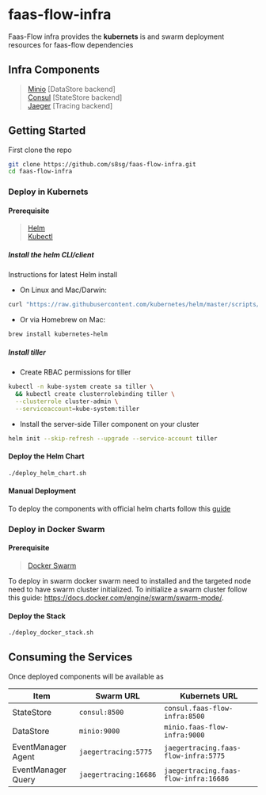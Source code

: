 # faas-flow-infra
Faas-Flow infra provides the **kubernets** is and swarm deployment resources for faas-flow dependencies

## Infra Components
> [Minio](https://min.io)             [DataStore backend]  
> [Consul](https://www.consul.io)      [StateStore backend]  
> [Jaeger](https://www.jaegertracing.io) [Tracing backend]   


## Getting Started 
First clone the repo
```bash
git clone https://github.com/s8sg/faas-flow-infra.git
cd faas-flow-infra
```

### Deploy in Kubernets

#### Prerequisite 
> [Helm](https://helm.sh/docs/intro/install/)    
> [Kubectl](https://kubernetes.io/docs/tasks/tools/install-kubectl/)     

##### Install the helm CLI/client

Instructions for latest Helm install

* On Linux and Mac/Darwin:
```sh
curl "https://raw.githubusercontent.com/kubernetes/helm/master/scripts/get" | bash
```
* Or via Homebrew on Mac:
```sh
brew install kubernetes-helm
```
##### Install tiller

* Create RBAC permissions for tiller

```sh
kubectl -n kube-system create sa tiller \
  && kubectl create clusterrolebinding tiller \
  --clusterrole cluster-admin \
  --serviceaccount=kube-system:tiller
```

* Install the server-side Tiller component on your cluster

```sh
helm init --skip-refresh --upgrade --service-account tiller
```
   
#### Deploy the Helm Chart
```bash
./deploy_helm_chart.sh
```

#### Manual Deployment   

To deploy the components with official helm charts follow this [guide](./manual_k8.md) 


### Deploy in Docker Swarm
#### Prerequisite 
> [Docker Swarm](https://docs.docker.com/engine/reference/commandline/swarm_init/)   
  
To deploy in swarm docker swarm need to installed and the targeted node need to have swarm cluster initialized. To initialize a swarm cluster follow this guide: https://docs.docker.com/engine/swarm/swarm-mode/.    
    
#### Deploy the Stack
```bash
./deploy_docker_stack.sh
```

## Consuming the Services

Once deployed components will be available as


 |Item|Swarm URL|Kubernets URL|
 |---|---|---|
 |StateStore|`consul:8500`|`consul.faas-flow-infra:8500`|
 |DataStore|`minio:9000`|`minio.faas-flow-infra:9000`|
 |EventManager Agent|`jaegertracing:5775`|`jaegertracing.faas-flow-infra:5775`|
 |EventManager Query|`jaegertracing:16686`|`jaegertracing.faas-flow-infra:16686`|



